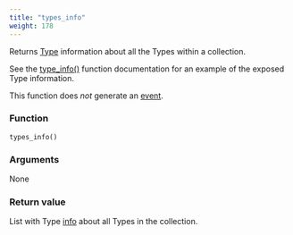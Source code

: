 ```yaml
---
title: "types_info"
weight: 178
---
```


Returns [Type](../../data-types/type) information about all the Types within a collection.

See the [type_info()](../type_info) function documentation for an example of the exposed Type information.

This function does *not* generate an [event](../../overview/events).

### Function

`types_info()`

### Arguments

None

### Return value

List with Type [info](../../data-types/info) about all Types in the collection.
